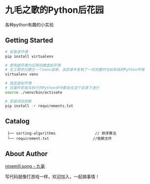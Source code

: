 # 九毛之歌的Python后花园

各种python有趣的小实验

## Getting Started

```bash
# 安装虚环境
pip install virtualenv

# 使用虚环境为应用创建虚拟环境
# 在工程中分建立一个venv目录，该目录中复制了一份完整的当前系统的Python环境
virtualenv venv

# 指定虚拟环境
# 后面的安装与执行的Python命令都会在这个目录下进行
source ./venv/bin/activate

# 安装项目依赖
pip install -r requirements.txt
```

## Catalog

```
 ├── sorting-algorithms                  // 排序算法
 └── requirement.txt                    //依赖文件
```


## About Author

[ninemill.song - 九毫](https://github.com/ninemilli-song)

写代码就像打游戏一样，欢迎加入，一起搞事情！
